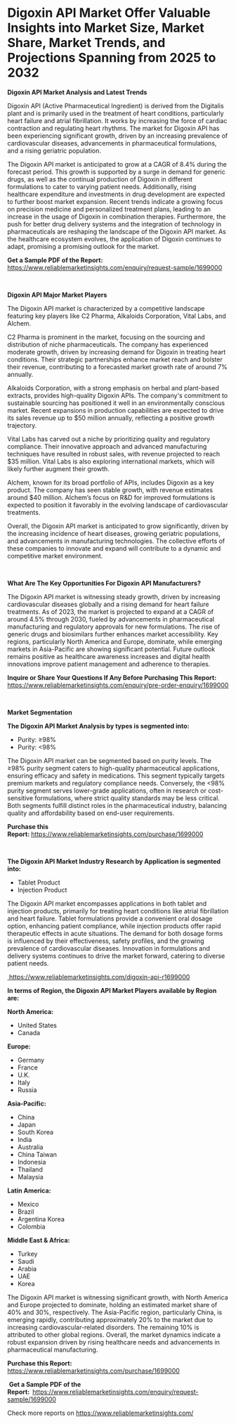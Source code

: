 <p><h1>Digoxin API Market Offer Valuable Insights into Market Size, Market Share, Market Trends, and Projections Spanning from 2025 to 2032</h1></p><p><strong>Digoxin API Market Analysis and Latest Trends</strong></p>
<p><p>Digoxin API (Active Pharmaceutical Ingredient) is derived from the Digitalis plant and is primarily used in the treatment of heart conditions, particularly heart failure and atrial fibrillation. It works by increasing the force of cardiac contraction and regulating heart rhythms. The market for Digoxin API has been experiencing significant growth, driven by an increasing prevalence of cardiovascular diseases, advancements in pharmaceutical formulations, and a rising geriatric population.</p><p>The Digoxin API market is anticipated to grow at a CAGR of 8.4% during the forecast period. This growth is supported by a surge in demand for generic drugs, as well as the continual production of Digoxin in different formulations to cater to varying patient needs. Additionally, rising healthcare expenditure and investments in drug development are expected to further boost market expansion. Recent trends indicate a growing focus on precision medicine and personalized treatment plans, leading to an increase in the usage of Digoxin in combination therapies. Furthermore, the push for better drug delivery systems and the integration of technology in pharmaceuticals are reshaping the landscape of the Digoxin API market. As the healthcare ecosystem evolves, the application of Digoxin continues to adapt, promising a promising outlook for the market.</p></p>
<p><strong>Get a Sample PDF of the Report:&nbsp;</strong> <a href="https://www.reliablemarketinsights.com/enquiry/request-sample/1699000?utm_campaign=3540&utm_medium=2&utm_source=Github&utm_content=ia&utm_term=02042025&utm_id=digoxin-api">https://www.reliablemarketinsights.com/enquiry/request-sample/1699000</a></p>
<p>&nbsp;</p>
<p><strong>Digoxin API Major Market Players</strong></p>
<p><p>The Digoxin API market is characterized by a competitive landscape featuring key players like C2 Pharma, Alkaloids Corporation, Vital Labs, and Alchem. </p><p>C2 Pharma is prominent in the market, focusing on the sourcing and distribution of niche pharmaceuticals. The company has experienced moderate growth, driven by increasing demand for Digoxin in treating heart conditions. Their strategic partnerships enhance market reach and bolster their revenue, contributing to a forecasted market growth rate of around 7% annually.</p><p>Alkaloids Corporation, with a strong emphasis on herbal and plant-based extracts, provides high-quality Digoxin APIs. The company's commitment to sustainable sourcing has positioned it well in an environmentally conscious market. Recent expansions in production capabilities are expected to drive its sales revenue up to $50 million annually, reflecting a positive growth trajectory.</p><p>Vital Labs has carved out a niche by prioritizing quality and regulatory compliance. Their innovative approach and advanced manufacturing techniques have resulted in robust sales, with revenue projected to reach $35 million. Vital Labs is also exploring international markets, which will likely further augment their growth.</p><p>Alchem, known for its broad portfolio of APIs, includes Digoxin as a key product. The company has seen stable growth, with revenue estimates around $40 million. Alchem’s focus on R&D for improved formulations is expected to position it favorably in the evolving landscape of cardiovascular treatments.</p><p>Overall, the Digoxin API market is anticipated to grow significantly, driven by the increasing incidence of heart diseases, growing geriatric populations, and advancements in manufacturing technologies. The collective efforts of these companies to innovate and expand will contribute to a dynamic and competitive market environment.</p></p>
<p>&nbsp;</p>
<p><strong>What Are The Key Opportunities For Digoxin API Manufacturers?</strong></p>
<p><p>The Digoxin API market is witnessing steady growth, driven by increasing cardiovascular diseases globally and a rising demand for heart failure treatments. As of 2023, the market is projected to expand at a CAGR of around 4.5% through 2030, fueled by advancements in pharmaceutical manufacturing and regulatory approvals for new formulations. The rise of generic drugs and biosimilars further enhances market accessibility. Key regions, particularly North America and Europe, dominate, while emerging markets in Asia-Pacific are showing significant potential. Future outlook remains positive as healthcare awareness increases and digital health innovations improve patient management and adherence to therapies.</p></p>
<p><strong>Inquire or Share Your Questions If Any Before Purchasing This Report:</strong> <a href="https://www.reliablemarketinsights.com/enquiry/pre-order-enquiry/1699000?utm_campaign=3540&utm_medium=2&utm_source=Github&utm_content=ia&utm_term=02042025&utm_id=digoxin-api">https://www.reliablemarketinsights.com/enquiry/pre-order-enquiry/1699000</a></p>
<p>&nbsp;</p>
<p><strong>Market Segmentation</strong></p>
<p><strong>The Digoxin API Market Analysis by types is segmented into:</strong></p>
<p><ul><li>Purity: ≥98%</li><li>Purity: <98%</li></ul></p>
<p><p>The Digoxin API market can be segmented based on purity levels. The ≥98% purity segment caters to high-quality pharmaceutical applications, ensuring efficacy and safety in medications. This segment typically targets premium markets and regulatory compliance needs. Conversely, the <98% purity segment serves lower-grade applications, often in research or cost-sensitive formulations, where strict quality standards may be less critical. Both segments fulfill distinct roles in the pharmaceutical industry, balancing quality and affordability based on end-user requirements.</p></p>
<p><strong>Purchase this Report:&nbsp;</strong><a href="https://www.reliablemarketinsights.com/purchase/1699000?utm_campaign=3540&utm_medium=2&utm_source=Github&utm_content=ia&utm_term=02042025&utm_id=digoxin-api">https://www.reliablemarketinsights.com/purchase/1699000</a></p>
<p>&nbsp;</p>
<p><strong>The Digoxin API Market Industry Research by Application is segmented into:</strong></p>
<p><ul><li>Tablet Product</li><li>Injection Product</li></ul></p>
<p><p>The Digoxin API market encompasses applications in both tablet and injection products, primarily for treating heart conditions like atrial fibrillation and heart failure. Tablet formulations provide a convenient oral dosage option, enhancing patient compliance, while injection products offer rapid therapeutic effects in acute situations. The demand for both dosage forms is influenced by their effectiveness, safety profiles, and the growing prevalence of cardiovascular diseases. Innovation in formulations and delivery systems continues to drive the market forward, catering to diverse patient needs.</p></p>
<p><a href="https://www.reliablemarketinsights.com/digoxin-api-r1699000?utm_campaign=3540&utm_medium=2&utm_source=Github&utm_content=ia&utm_term=02042025&utm_id=digoxin-api">&nbsp;https://www.reliablemarketinsights.com/digoxin-api-r1699000</a></p>
<p><strong>In terms of Region, the Digoxin API Market Players available by Region are:</strong></p>
<p>
    <p> <strong> North America: </strong>
        <ul>
            <li>United States</li>
            <li>Canada</li>
        </ul>
        </p> 
    <p> <strong> Europe: </strong>
        <ul>
            <li>Germany</li>
            <li>France</li>
            <li>U.K.</li>
            <li>Italy</li>
            <li>Russia</li>
        </ul>
        </p> 
    <p> <strong> Asia-Pacific: </strong>
        <ul>
            <li>China</li>
            <li>Japan</li>
            <li>South Korea</li>
            <li>India</li>
            <li>Australia</li>
            <li>China Taiwan</li>
            <li>Indonesia</li>
            <li>Thailand</li>
            <li>Malaysia</li>
        </ul>
        </p> 
    <p> <strong> Latin America: </strong>
        <ul>
            <li>Mexico</li>
            <li>Brazil</li>
            <li>Argentina Korea</li>
            <li>Colombia</li>
        </ul>
        </p> 
    <p> <strong> Middle East & Africa: </strong>
        <ul>
            <li>Turkey</li>
            <li>Saudi</li>
            <li>Arabia</li>
            <li>UAE</li>
            <li>Korea</li>
        </ul>
    </p>
    </p>
<p><p>The Digoxin API market is witnessing significant growth, with North America and Europe projected to dominate, holding an estimated market share of 40% and 30%, respectively. The Asia-Pacific region, particularly China, is emerging rapidly, contributing approximately 20% to the market due to increasing cardiovascular-related disorders. The remaining 10% is attributed to other global regions. Overall, the market dynamics indicate a robust expansion driven by rising healthcare needs and advancements in pharmaceutical manufacturing.</p></p>
<p><strong>Purchase this Report: </strong><a href="https://www.reliablemarketinsights.com/purchase/1699000?utm_campaign=3540&utm_medium=2&utm_source=Github&utm_content=ia&utm_term=02042025&utm_id=digoxin-api">https://www.reliablemarketinsights.com/purchase/1699000</a></p>
<p>&nbsp;<strong>Get a Sample PDF of the Report:&nbsp;&nbsp;</strong><a href="https://www.reliablemarketinsights.com/enquiry/request-sample/1699000?utm_campaign=3540&utm_medium=2&utm_source=Github&utm_content=ia&utm_term=02042025&utm_id=digoxin-api">https://www.reliablemarketinsights.com/enquiry/request-sample/1699000</a></p>
<p><strong></strong></p>
<p>Check more reports on <a href="https://www.reliablemarketinsights.com/?utm_campaign=3540&utm_medium=2&utm_source=Github&utm_content=ia&utm_term=02042025&utm_id=digoxin-api">https://www.reliablemarketinsights.com/</a></p>